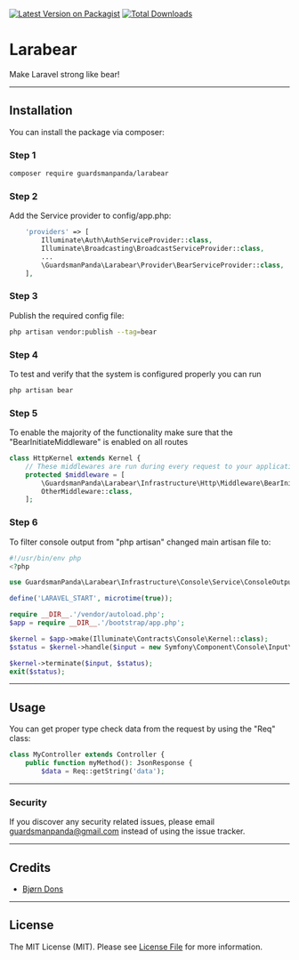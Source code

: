 [![Latest Version on Packagist](https://img.shields.io/packagist/v/guardsmanpanda/larabear.svg?style=flat-square)](https://packagist.org/packages/guardsmanpanda/larabear)
[![Total Downloads](https://img.shields.io/packagist/dt/guardsmanpanda/larabear.svg?style=flat-square)](https://packagist.org/packages/guardsmanpanda/larabear)


# Larabear

Make Laravel strong like bear!
***
## Installation

You can install the package via composer:

### Step 1
```bash
composer require guardsmanpanda/larabear
```

### Step 2
Add the Service provider to config/app.php:
```php
    'providers' => [
        Illuminate\Auth\AuthServiceProvider::class,
        Illuminate\Broadcasting\BroadcastServiceProvider::class,
        ...
        \GuardsmanPanda\Larabear\Provider\BearServiceProvider::class,
    ],
```

### Step 3
Publish the required config file:
```bash
php artisan vendor:publish --tag=bear
```

### Step 4
To test and verify that the system is configured properly you can run 
```bash
php artisan bear
```

### Step 5
To enable the majority of the functionality make sure that the "BearInitiateMiddleware" is enabled on all routes

```php
class HttpKernel extends Kernel {
    // These middlewares are run during every request to your application.
    protected $middleware = [
        \GuardsmanPanda\Larabear\Infrastructure\Http\Middleware\BearInitiateMiddleware::class,
        OtherMiddleware::class,
    ];
```

### Step 6
 To filter console output from "php artisan" changed main artisan file to:
```php
#!/usr/bin/env php
<?php

use GuardsmanPanda\Larabear\Infrastructure\Console\Service\ConsoleOutputFilter;

define('LARAVEL_START', microtime(true));

require __DIR__.'/vendor/autoload.php';
$app = require __DIR__.'/bootstrap/app.php';

$kernel = $app->make(Illuminate\Contracts\Console\Kernel::class);
$status = $kernel->handle($input = new Symfony\Component\Console\Input\ArgvInput, new ConsoleOutputFilter);

$kernel->terminate($input, $status);
exit($status);
```
***
## Usage
You can get proper type check data from the request by using the "Req" class:
```php
class MyController extends Controller {
    public function myMethod(): JsonResponse {
        $data = Req::getString('data');
```
***
### Security

If you discover any security related issues, please email guardsmanpanda@gmail.com instead of using the issue tracker.
***
## Credits

-   [Bjørn Dons](https://github.com/guardsmanpanda)
***
## License
The MIT License (MIT). Please see [License File](LICENSE.md) for more information.
